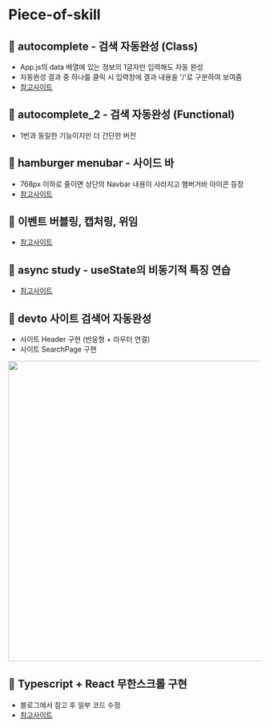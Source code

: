 # Piece-of-skill

## 🍕 autocomplete - 검색 자동완성 (Class) 
   * App.js의 data 배열에 있는 정보의 1글자만 입력해도 자동 완성
   * 자동완성 결과 중 하나를 클릭 시 입력창에 결과 내용을 '/'로 구분하여 보여줌
   * [참고사이트](https://ichi.pro/ko/reactlo-silsigan-jadong-wanseong-saengseong-jeonche-gaideu-63375445320588)
  
   
## 🍟 autocomplete_2 - 검색 자동완성 (Functional)
   * 1번과 동일한 기능이지만 더 간단한 버전

## 🍔 hamburger menubar - 사이드 바
   * 768px 이하로 줄이면 상단의 Navbar 내용이 사라지고 햄버거바 아이콘 등장  
   * [참고사이트](https://ichi.pro/ko/ban-eung-hyeong-haembeogeo-tamsaeg-menyuleul-mandeuneun-bangbeob-reactjs-mich-seutail-guseong-yoso-98741675545923)

## 🍿 이벤트 버블링, 캡처링, 위임
   * [참고사이트](https://joshua1988.github.io/web-development/javascript/event-propagation-delegation/)
   
## 🥞 async study - useState의 비동기적 특징 연습 
   * [참고사이트](https://online.codingapple.com/)
   
## 🧇 devto 사이트 검색어 자동완성
* 사이트 Header 구현 (반응형 + 라우터 연결)
* 사이트 SearchPage 구현 <br/>
<img src="https://user-images.githubusercontent.com/68722179/151751874-c7a9d714-64f0-4a64-8efd-d04c6e52cdca.png" width="600" />

## 🥨 Typescript + React 무한스크롤 구현
  * 블로그에서 참고 후 일부 코드 수정
  * [참고사이트](https://velog.io/@yiyb0603/React%EC%97%90%EC%84%9C-%EB%AC%B4%ED%95%9C%EC%8A%A4%ED%81%AC%EB%A1%A4-%EA%B5%AC%ED%98%84%ED%95%98%EA%B8%B0-8rdmbhtj)
